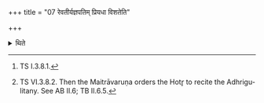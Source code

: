 +++
title = "07 रेवतीर्यज्ञपतिम् प्रियधा विशतेति"

+++

<details><summary>थिते</summary>

7. With revatīryajñapatiṁ priyadhā viśata[^1] the Adhvaryu and the sacrificer hold from behind animal by means of omentum-cooking (spikes). Having made (the Āgnīdhra) to said astu śrauṣaṭ, after (the Āgnīdhra) has said astu śrauṣaṭ (the Adhvaryu) orders (the Maitrāvaruṇa), “O Hotr̥ order for the (preparation of the) oblations for gods”.[^2]  

[^1]: TS I.3.8.1.  

[^2]: TS VI.3.8.2. Then the Maitrāvaruṇa orders the Hotr̥ to recite the Adhrigu-litany. See AB II.6; TB II.6.5.
</details>
